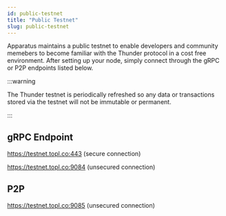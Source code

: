 ```yaml
---
id: public-testnet
title: "Public Testnet"
slug: public-testnet
---
```


Apparatus maintains a public testnet to enable developers and community memebers to become familiar with the Thunder protocol in a cost free environment. After setting up your node, simply connect through the gRPC or P2P endpoints listed below.

:::warning

The Thunder testnet is periodically refreshed so any data or transactions stored via the testnet will not be immutable or permanent.

:::

## gRPC Endpoint

https://testnet.topl.co:443 (secure connection)

https://testnet.topl.co:9084 (unsecured connection)

## P2P

https://testnet.topl.co:9085 (unsecured connection)
